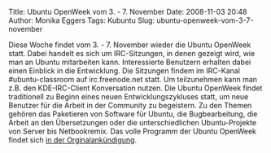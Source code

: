Title: Ubuntu OpenWeek vom 3. - 7. November
Date: 2008-11-03 20:48
Author: Monika Eggers
Tags: Kubuntu
Slug: ubuntu-openweek-vom-3-7-november

Diese Woche findet vom 3. - 7. November wieder die Ubuntu OpenWeek
statt. Dabei handelt es sich um IRC-Sitzungen, in denen gezeigt wird,
wie man an Ubuntu mitarbeiten kann. Interessierte Benutzern erhalten
dabei einen Einblick in die Entwicklung. Die Sitzungen findem im
IRC-Kanal \#ubuntu-classroom auf irc.freenode.net statt. Um teilzunehmen
kann man z.B. den KDE-IRC-Client Konversation nutzen. Die Ubuntu
OpenWeek findet traditionell zu Beginn eines neuen Entwicklungszykluses
statt, um neue Benutzer für die Arbeit in der Community zu begeistern.
Zu den Themen gehören das Paketieren von Software für Ubuntu, die
Bugbearbeitung, die Arbeit an den Übersetzungen oder die
unterschiedlichen Ubuntu-Projekte von Server bis Netbookremix. Das volle
Programm der Ubuntu OpenWeek findet sich [in der
Orginalankündigung](http://fridge.ubuntu.com/node/1702 "http://fridge.ubuntu.com/node/1702").

</p>

